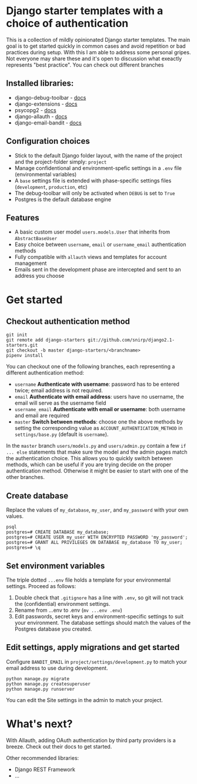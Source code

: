 # Django starter templates with a choice of authentication
This is a collection of mildly opinionated Django starter templates. The main goal is to get started quickly in common cases and avoid repetition or bad practices during setup. With this I am able to address some personal gripes. Not everyone may share these and it's open to discussion what exeactly represents "best practice". You can check out different branches 

## Installed libraries:

+ django-debug-toolbar - [docs](https://django-debug-toolbar.readthedocs.io)
+ django-extensions - [docs](https://django-extensions.readthedocs.io)
+ psycopg2 - [docs](http://initd.org/psycopg/docs/)
+ django-allauth - [docs](https://django-allauth.readthedocs.io)
+ django-email-bandit - [docs](https://django-email-bandit.readthedocs.io/en/latest/)

## Configuration choices

+ Stick to the default Django folder layout, with the name of the project and the project-folder simply: `project`
+ Manage confidentional and environment-spefic settings in a `.env` file (environmental variables)
+ A `base` settings file is extended with phase-specific settings files (`development`, `production`, etc)
+ The debug-toolbar will only be activated when `DEBUG` is set to `True`
+ Postgres is the default database engine

## Features

+ A basic custom user model `users.models.User` that inherits from `AbstractBaseUser`
+ Easy choice between `username`, `email` or `username_email` authentication methods
+ Fully compatible with `allauth` views and templates for account management
+ Emails sent in the development phase are intercepted and sent to an address you choose

# Get started

## Checkout authentication method
```
git init
git remote add django-starters git://github.com/snirp/django2.1-starters.git
git checkout -b master django-starters/<branchname>
pipenv install
```
You can checkout one of the following branches, each representing a different authentication method:
+ `username` **Authenticate with username**: password has to be entered twice; email address is not required.
+ `email` **Authenticate with email address**: users have no username, the email will serve as the username field
+ `username_email` **Authenticate with email or username**: both username and email are required
+ `master` **Switch between methods**: choose one the above methods by setting the corresponding value as `ACCOUNT_AUTHENTICATION_METHOD` in `settings/base.py` (default is `username`).

In the `master` branch `users/models.py` and `users/admin.py` contain a few `if ... else` statements that make sure the model and the admin pages match the authentication choice. This allows you to quickly switch between methods, which can be useful if you are trying decide on the proper authentication method. Otherwise it might be easier to start with one of the other branches.

## Create database

Replace the values of `my_database`, `my_user`, and `my_password` with your own values. 
```
psql
postgres=# CREATE DATABASE my_database;
postgres=# CREATE USER my_user WITH ENCRYPTED PASSWORD 'my_password';
postgres=# GRANT ALL PRIVILEGES ON DATABASE my_database TO my_user;
postgres=# \q
```

## Set environment variables

The triple dotted `...env` file holds a template for your environmental settings. Proceed as follows:

1. Double check that `.gitignore` has a line with `.env`, so git will not track the (confidential) environment settings.
1. Rename from ...env to .env (`mv ...env .env`)
1. Edit passwords, secret keys and environment-specific settings to suit your environment. The database settings should match the values of the Postgres database you created.


## Edit settings, apply migrations and get started

Configure `BANDIT_EMAIL` in `project/settings/development.py` to match your email address to use during development.

```
python manage.py migrate
python manage.py createsuperuser
python manage.py runserver
```

You can edit the Site settings in the admin to match your project.

# What's next?
With Allauth, adding OAuth authentication by third party providers is a breeze. Check out their docs to get started.

Other recommended libraries:
+ Django REST Framework
+ ...
